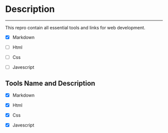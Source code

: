 # Description
_______________

This repro contain all essential tools and links for web development.

- [x] Markdown

- [ ] Html

- [ ] Css

- [ ] Javescript

## Tools Name and Description

- [x] Markdown

- [x] Html

- [x] Css

- [x] Javescript




